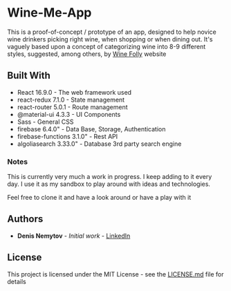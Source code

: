# Wine-Me-App

This is a proof-of-concept / prototype of an app, designed to help novice wine drinkers picking right wine, when shopping or when dining out. It's vaguely based upon a concept of categorizing wine into 8-9 different styles, suggested, among others, by [Wine Folly](https://winefolly.com/review/everything-you-need-to-know-about-wine-in-9-bottles/) website 

## Built With

* React 16.9.0 - The web framework used
* react-redux 7.1.0 - State management
* react-router 5.0.1 - Route management
* @material-ui 4.3.3 - UI Components
* Sass - General CSS
* firebase 6.4.0" - Data Base, Storage, Authentication 
* firebase-functions 3.1.0" - Rest API
* algoliasearch 3.33.0" - Database 3rd party search engine 

### Notes

This is currently very much a work in progress. I keep adding to it every day. I use it as my sandbox to play around with ideas and technologies. 

Feel free to clone it and have a look around or have a play with it

## Authors

* **Denis Nemytov** - *Initial work* - [LinkedIn](https://www.linkedin.com/in/denisnemytov/)

## License

This project is licensed under the MIT License - see the [LICENSE.md](LICENSE.md) file for details
